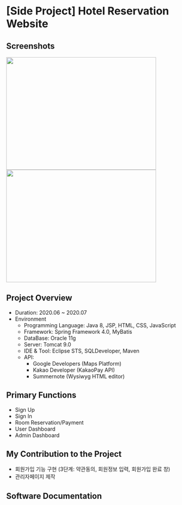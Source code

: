 # [Side Project] Hotel Reservation Website

## Screenshots
<div>
<img src="https://user-images.githubusercontent.com/59958016/89597246-7f41ce80-d894-11ea-9057-95eed21abebd.png" width="400" height="300"></img>
<img src="https://user-images.githubusercontent.com/59958016/92439373-ae29c800-f1e5-11ea-96a9-5c7d243deaa8.png" width="400" height="300"></img>
</div>

## Project Overview
* Duration: 2020.06 ~ 2020.07
* Environment
  - Programming Language: Java 8, JSP, HTML, CSS, JavaScript
  - Framework: Spring Framework 4.0, MyBatis
  - DataBase: Oracle 11g
  - Server: Tomcat 9.0
  - IDE & Tool: Eclipse STS, SQLDeveloper, Maven
  - API:
    - Google Developers (Maps Platform) 
    - Kakao Developer (KakaoPay API)
    - Summernote (Wysiwyg HTML editor)
    
## Primary Functions
* Sign Up
* Sign In
* Room Reservation/Payment
* User Dashboard
* Admin Dashboard
  
## My Contribution to the Project
  - 회원가입 기능 구현 (3단계: 약관동의, 회원정보 입력, 회원가입 완료 창)
  - 관리자페이지 제작
  
## Software Documentation
